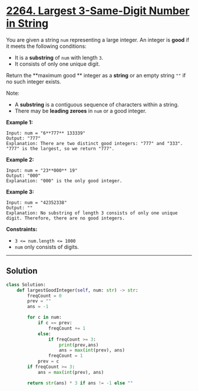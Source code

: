 # [2264. Largest 3-Same-Digit Number in String](https://leetcode.com/problems/largest-3-same-digit-number-in-string/description/?envType=daily-question&envId=2025-08-14)

You are given a string <code>num</code> representing a large integer. An integer is **good**  if it meets the following conditions:

- It is a **substring**  of <code>num</code> with length <code>3</code>.
- It consists of only one unique digit.

Return the **maximum good ** integer as a **string**  or an empty string <code>""</code> if no such integer exists.

Note:

- A **substring**  is a contiguous sequence of characters within a string.
- There may be **leading zeroes**  in <code>num</code> or a good integer.

**Example 1:** 

```
Input: num = "6**777** 133339"
Output: "777"
Explanation: There are two distinct good integers: "777" and "333".
"777" is the largest, so we return "777".
```

**Example 2:** 

```
Input: num = "23**000** 19"
Output: "000"
Explanation: "000" is the only good integer.
```

**Example 3:** 

```
Input: num = "42352338"
Output: ""
Explanation: No substring of length 3 consists of only one unique digit. Therefore, there are no good integers.
```

**Constraints:** 

- <code>3 <= num.length <= 1000</code>
- <code>num</code> only consists of digits.

---

## Solution

```python
class Solution:
    def largestGoodInteger(self, num: str) -> str:
        freqCount = 0
        prev = ""
        ans = -1

        for c in num:
            if c == prev:
                freqCount += 1
            else:
                if freqCount >= 3:
                    print(prev,ans)
                    ans = max(int(prev), ans)
                freqCount = 1
            prev = c
        if freqCount >= 3:
            ans = max(int(prev), ans)

        return str(ans) * 3 if ans != -1 else ""
```